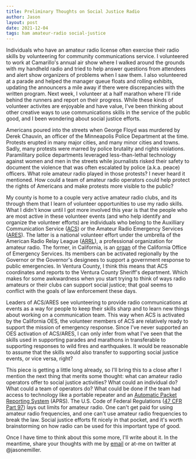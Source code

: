 ```yaml
---
title: Preliminary Thoughts on Social Justice Radio
author: Jason
layout: post
date: 2021-12-04
tags: ham amateur-radio social-justice
---
```


Individuals who have an amateur radio license often exercise their radio skills by volunteering for community communications service.  I volunteered to work at Camarillo's annual air show where I walked around the grounds with my handheld radio and tried to help answer questions from attendees and alert show organizers of problems when I saw them.  I also volunteered at a parade and helped the manager queue floats and rolling exhibits, updating the announcers a mile away if there were discrepancies with the written program.  Next week, I volunteer at a half marathon where I'll ride behind the runners and report on their progress.  While these kinds of volunteer activites are enjoyable and have value, I've been thinking about other creative ways to use communications skills in the service of the public good, and I been wondering about social justice efforts.

Americans poured into the streets when George Floyd was murdered by Derek Chauvin, an officer of the Minneapolis Police Department at the time.  Protests erupted in many major cities, and many minor cities and towns.  Sadly, many protests were marred by police brutality and rights violations.  Paramilitary police departments leveraged less-than-lethal technology against women and men in the streets while journalists risked their safety to document the violence that was often escalated by police (a.k.a. peace) officers.  What role amateur radio played in those protests?  I never heard it mentioned.  How could a team of amateur radio operators could help protect the rights of Americans and make protests more visible to the public?

My county is home to a couple very active amateur radio clubs, and its through them that I learn of volunteer opportunities to use my radio skills.  What I didn't know until I got more involved this year is that the people who are most active in these volunteer events (and who help identify and organize the volunteer efforts) are individuals who belong to the Auxilliary Communication Service ([ACS](https://www.caloes.ca.gov/cal-oes-divisions/public-safety-communications/ca-9-1-1-emergency-communications-branch/tactical-communications/cal-oes-auxiliary-communications-service)) or the Amateur Radio Emergency Services ([ARES](http://www.arrl.org/ares)).  The latter is a national volunteer effort under the umbrella of the American Radio Relay League ([ARRL](http://www.arrl.org/home)), a professional organization for amateur radio.  The former, in California, is an [organ](https://www.caloes.ca.gov/cal-oes-divisions/public-safety-communications/ca-9-1-1-emergency-communications-branch/tactical-communications/cal-oes-auxiliary-communications-service) of the California Office of Emergency Services.  Its members can be activated regionally by the Governor or the Governor's designees to support a government response to public emergencies.  In Ventura County, I think this means that ACS coordinates and reports to the Ventura County Sheriff's department.  Which makes for some awkwardness when you start trying to think of ways radio amateurs or their clubs can support social justice; that goal seems to conflict with the goals of law enforcement these days.

Leaders of ACS/ARES see volunteering to provide radio communications at events as a way for people to keep their skills sharp and to learn new things about working on a communication team.  This way when ACS is activated by the California OES, the volunteer members of ACS are relatively ready to support the mission of emergency response.  Since I've never supported an OES activation of ACS/ARES, I can only infer from what I've seen that the skills used in supporting parades and marathons in transferable to supporting responses to wild fires and earthquakes.  It would be reasonable to assume that the skills would also transfer to supporting social justice events, or vice versa, right?

This piece is getting a little long already, so I'll bring this to a close after I mention the next thing that merits some thought:  what can amateur radio operators offer to social justice activities?  What could an individual do?  What could a team of operators do?  What could be done if the team had access to technology like a portable repeater and an [Automatic Packet Reporting System](http://www.aprs.org) (APRS).  The U.S. Code of Federal Regulations ([47 CFR Part 97](https://www.law.cornell.edu/cfr/text/47/part-97)) lays out limits for amateur radio.  One can't get paid for using amateur radio frequencies, and one can't use amateur radio frequencies to break the law.  Social justice efforts fit nicely in that pocket, and it's worth brainstorming on how radio can be used for this important type of good.  

Once I have time to think about this some more, I'll write about it.  In the meantime, share your thoughts with me by <a href="mailto:millerj870@gmail.com?subject=Ham%20Radio%20And%20Social%20Justice">email</a> or at-me on twitter at @jasonemiller.

<!--
SYNTAX FOR IMAGES
* use services to create JPG and to create thumbnail that is 720px wide

[![ALT-TEXT](/assets/images/filename-thumbnail.jpg)](/assets/images/filename.jpg)
-->

<!--
SYNTAX FOR VIDEO
* convert MOV to mp4 using VLC

<video width="480" height="320" controls="controls">
  <source src="/assets/media/filename.m4v" type="video/mp4">
</video>
-->
